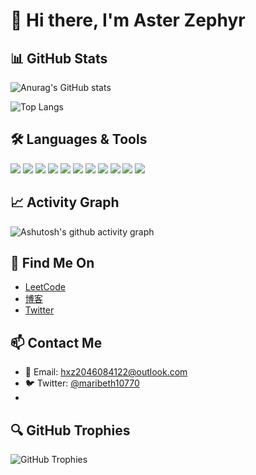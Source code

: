 # 👋 Hi there, I'm Aster Zephyr

## 📊 GitHub Stats
![Anurag's GitHub stats](https://github-readme-stats.vercel.app/api?username=qunqingrihe&show_icons=true&theme=radical)

![Top Langs](https://github-readme-stats.vercel.app/api/top-langs/?username=qunqingrihe&layout=compact&theme=radical)

## 🛠️ Languages & Tools
<div>
  <img src="https://img.shields.io/badge/-HTML5-E34F26?style=flat-square&logo=html5&logoColor=white" />
  <img src="https://img.shields.io/badge/-CSS3-1572B6?style=flat-square&logo=css3&logoColor=white" />
  <img src="https://img.shields.io/badge/-JavaScript-orange?style=flat-square&logo=javascript&logoColor=white" />
  <img src="https://img.shields.io/badge/-Java-007396?style=flat-square&logo=java&logoColor=white" />
  <img src="https://img.shields.io/badge/-Go-00ADD8?style=flat-square&logo=go&logoColor=white" />
  <img src="https://img.shields.io/badge/-Python-3776AB?style=flat-square&logo=python&logoColor=white" />
  <img src="https://img.shields.io/badge/-TensorFlow-FF6F00?style=flat-square&logo=tensorflow&logoColor=white" />
  <img src="https://img.shields.io/badge/-PyTorch-EE4C2C?style=flat-square&logo=pytorch&logoColor=white" />
  <img src="https://img.shields.io/badge/-NLTK-9C4A56?style=flat-square&logo=natural-language-toolkit&logoColor=white" />
  <img src="https://img.shields.io/badge/-SpaCy-000000?style=flat-square&logo=spacy&logoColor=white" />
  <img src="https://img.shields.io/badge/-Vue.js-4FC08D?style=flat-square&logo=vue.js&logoColor=white" />
  <!-- 您可以在这里添加更多徽章 -->
</div>

## 📈 Activity Graph
![Ashutosh's github activity graph](https://github-readme-activity-graph.vercel.app/graph?username=qunqingrihe&theme=react-dark)

## 🔗 Find Me On
- [LeetCode](https://leetcode.cn/u/qunqingrihe/)
- [博客](https://www.cnblogs.com/amicable)
- [Twitter](https://x.com/maribeth10770)

## 📫 Contact Me
- 📧 Email: [hxz2046084122@outlook.com](mailto:hxz2046084122@outlook.com)
- 🐦 Twitter: [@maribeth10770](https://x.com/maribeth10770)
- 

## 🔍 GitHub Trophies
![GitHub Trophies](https://github-profile-trophy.vercel.app/?username=qunqingrihe&theme=radical)
